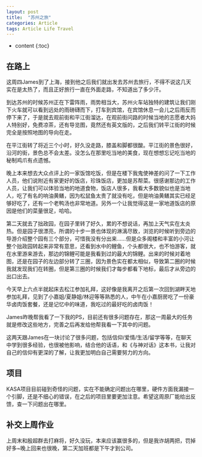 ```yaml
---
layout: post
title:  "苏州之旅"
categories: Article
tags: Article Life Travel
---
```


* content
{:toc}

## 在路上

这周四James到了上海，接到他之后我们就出发去苏州去旅行，不得不说这几天实在是太热了，而且正好旅行一直在外面走路，不知道出了多少汗。

到达苏州的时候苏州正在下雷阵雨，雨势相当大，苏州火车站独特的建筑让我们刚下火车就可以看到远处的雨磅礴而下，打车到宾馆，在宾馆休息一会儿之后雨反而停下来了，于是就去观前街和平江街溜达，在观前街问路的时候当地的志愿者大妈人特别好，免费凉茶，还有导览图，竟然还有英文版的，之后我们转平江街的时候完全是按照地图的导向在走。

在平江街转了将近三个小时，好久没走路，膝盖和脚都很酸。平江街的景色很好，沿河的街，景色总不会太差。没怎么在那里吃当地的美食，现在想想忘记吃当地的秘制鸡爪有点遗憾。

晚上本来想去大众点评上的一家饭馆吃饭，但是在楼下我鬼使神差的问了一下工作人员，他们说附近有家更好的饭店，珍珠饭店，更加是苏帮菜。很感谢那边的工作人员，让我们可以体验当地的地道食物，饭店人很多，我看大多数貌似也是当地人，吃了有名的响油黄鳝，因为松鼠鱼太贵了就没有吃，但是响油黄鳝其实已经足够好吃了，还有一个老鸭汤也非常地道。另外一个让我觉得这是一家地道饭店的原因是他们的菜量很足，哈哈。

第二天就去了拙政园，在园子里转了好久，累的不想说话，再加上天气实在太炎热。但是园子很漂亮，所谓的十步一景也体现的淋漓尽致，浏览的时候听到旁边的导游介绍整个园有三个部分，可惜我没有分出来……但是众多阁楼和丰富的小河让整个拙政园转起来非常有意思，还看到水中的鲤鱼，个头都很大，也不怕游客，就在水里游来游去，那边的锦鲤可能是我看到过的最大的锦鲤。出来的时候对着地图，还是在园子的左边部分转了三圈，因为景色实在都太相似，导致第二圈的时候我就发现我们在转圈，但是第三圈的时候我们才每步都看下地标，最后才从旁边的出口出去。

今天早上六点半就起床去松江参加礼拜，这好像是我离开之后第一次回到湖畔天地参加礼拜，见到了小嘉姐/夏静姐/林迎等等熟悉的人，中午在小嘉厨房吃了一份豪华卤肉饭套餐，还是记忆中的味道，我吃过的最好吃的卤肉饭！

James昨晚帮我看了一下我的PS，目前还有很多问题存在，那这一周最大的任务就是修改这些地方，完善之后再发给他帮我看一下其中的问题。



这两天跟James在一块讨论了很多问题，包括信仰/爱情/生活/留学等等，在聊天中学到很多经验，也很被他影响，结合他的话语，和《与神对话》这本书，让我对自己的信仰有更深的了解，让我更加明白自己需要努力的方向。



## 项目

KASA项目目前碰到奇怪的问题，实在不能确定问题出在哪里，硬件方面我漏接一个引脚，还是不细心的错误，在之后的项目里要更加注意。希望这周原厂能给出反馈，查一下问题出在哪里。

## 补交上周作业

上周末和殷超群去打麻将，好久没玩，本来应该赢很多的，但是我诈胡两把，罚掉好多~晚上回来也很晚，第二天加班都是下午才到公司。
















